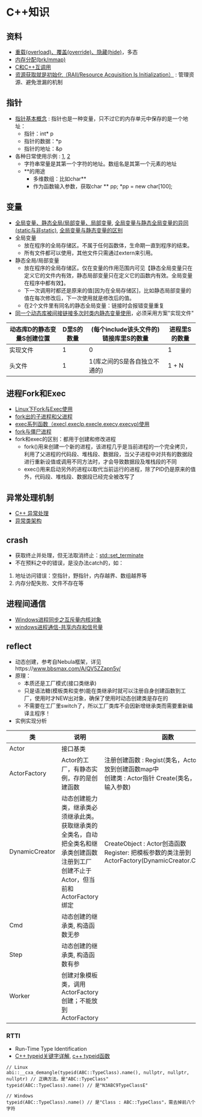 # C++知识
## 资料
* [重载(overload)、覆盖(override)、隐藏(hide)](https://cloud.tencent.com/developer/article/1017796)，多态
* [内存分配(brk/mmap)](https://blog.csdn.net/yusiguyuan/article/details/39496057)
* [C和C++互调用](https://zhuanlan.zhihu.com/p/123269132)
* [资源获取就是初始化（RAII/Resource Acquisition Is Initialization）](https://zhuanlan.zhihu.com/p/34660259) : 管理资源、避免泄漏的机制

## 指针
* [指针基本概念](https://blog.csdn.net/weixin_39982452/article/details/113048527) : 指针也是一种变量，只不过它的内存单元中保存的是一个地址：
  * 指针：int* p
  * 指针的数据：*p
  * 指针的地址：&p
* 各种日常使用示例 : [1](https://blog.csdn.net/chen1234520nnn/article/details/83189244), [2](https://liitdar.blog.csdn.net/article/details/80972088)
  * 字符串常量是其第一个字符的地址。数组名是其第一个元素的地址
  * **的用途
    * 多维数组：比如char**
    * 作为函数输入参数，获取char ** pp; *pp = new char[100];

## 变量
* [全局变量、静态全局/局部变量、局部变量](https://blog.csdn.net/mm_hh/article/details/77126878), [全局变量与静态全局变量的异同(static与非static)](https://blog.51cto.com/yang/3989082), [全局变量与静态变量的区别](https://blog.csdn.net/weixin_43222324/article/details/106989714)
* 全局变量
  * 放在程序的全局存储区。不属于任何函数体，生命期一直到程序的结束。
  * 所有文件都可以使用，其他文件只需通过extern来引用。
* 静态全局/局部变量
  * 放在程序的全局存储区。仅在变量的作用范围内可见【静态全局变量只在定义它的文件内有效，静态局部变量只在定义它的函数内有效。全局变量在程序中都有效】。
  * 下一次调用时都还是原来的值[因为在全局存储区]，比如静态局部变量的值在每次修改后，下一次使用就是修改后的值。
  * 在2个文件里有同名的静态全局变量：链接时会报错变量重复
* [同一个动态库被间接链接多次时类内静态变量使用](https://blog.csdn.net/weixin_45878768/article/details/118575405)，必须采用方案"实现文件"

| 动态库D的静态变量S创建位置 | D里S的数量 | (每个include该头文件的)链接库里S的数量 | 进程里S的数量 |
| - | - | - | - |
| 实现文件 | 1 | 0 | 1 |
| 头文件 | 1 | 1(库之间的S是各自独立不通的) | 1 + N |

## 进程Fork和Exec
* [Linux下Fork与Exec使用](https://www.cnblogs.com/alantu2018/p/8462513.html)
* [fork出的子进程和父进程](https://blog.csdn.net/u013851082/article/details/76902046)
* [exec系列函数（execl,execlp,execle,execv,execvp)使用](https://www.cnblogs.com/mickole/p/3187409.html)
* [fork与僵尸进程](http://shzhangji.com/cnblogs/2013/03/27/fork-and-zombie-process/)
* fork和exec的区别：都用于创建和修改进程
  * fork()用来创建一个新的进程，该进程几乎是当前进程的一个完全拷贝，利用了父进程的代码段、堆栈段、数据段，当父子进程中对共有的数据段进行重新设值或调用不同方法时，才会导致数据段及堆栈段的不同
  * exec()用来启动另外的进程以取代当前运行的进程，除了PID仍是原来的值外，代码段、堆栈段、数据段已经完全被改写了

## 异常处理机制
* [C++ 异常处理](https://www.runoob.com/cplusplus/cpp-exceptions-handling.html)
* [异常类架构](https://blog.csdn.net/fengbingchun/article/details/78303734)

## crash
* 获取终止并处理，但无法取消终止：[std::set_terminate](https://en.cppreference.com/w/cpp/error/set_terminate)
* 不在预料之中的错误，是没办法catch的，如：
1. 地址访问错误：空指针，野指针，内存越界、数组越界等
1. 内存分配失败、文件不存在等

## 进程间通信
* [Windows进程同步之互斥量内核对象](https://blog.csdn.net/iteye_18480/article/details/82514068)
* [windows进程通信-共享内存和信号量](https://blog.csdn.net/xihuanniNI/article/details/78958346)

## reflect
* 动态创建，参考自Nebula框架，详见https://www.bbsmax.com/A/QV5ZZapn5y/
* 原理：
  * 本质还是工厂模式(接口类继承)
  * 只是语法糖(模板类和变参)能在类继承时就可以注册自身创建函数到工厂，使用时才NEW出对象，确保了使用时动态创建类是存在的
  * 不需要在工厂里switch了，所以工厂类库不会因新增继承类而需要重新编译主程序！
* 实例实现分析

| 类 | 说明 | 函数 |
| - | - | - |
| Actor | 接口基类 |  |
| ActorFactory | Actor的工厂，有静态实例，存的是创建函数 | 注册创建函数 : Regist(类名，Actor创造函数)，放到创建函数map中 <br> 创建类 : Actor指针 Create(类名，构造函数的输入参数) |
| DynamicCreator | 动态创建能力类，继承类必须继承此类。 <br> 获取继承类的全类名，自动把全类名和继承类创建函数注册到工厂 <br> 创建不止于Actor，但当前和ActorFactory绑定 | CreateObject : Actor创造函数 <br> Register: 把模板参数的类注册到ActorFactory(DynamicCreator.CreateObject) |
| Cmd | 动态创建的继承类, 构造函数无参 |  |
| Step | 动态创建的继承类, 构造函数有参 |  |
| Worker | 创建对象模板类，调用ActorFactory创建；不能放到ActorFactory |  |

### RTTI
* Run-Time Type Identification
* [C++ typeid关键字详解](https://blog.csdn.net/gatieme/article/details/50947821), [c++ typeid函数](https://blog.csdn.net/TH_NUM/article/details/86570618)

```
// Linux
abi::__cxa_demangle(typeid(ABC::TypeClass).name(), nullptr, nullptr, nullptr) // 正确方法。是"ABC::TypeClass"
typeid(ABC::TypeClass).name() // 是"N3ABC9TypeClassE"

// Windows
typeid(ABC::TypeClass).name() // 是"Class : ABC::TypeClass"，需去掉前八个字符
```
